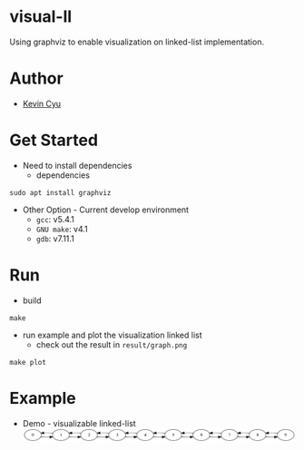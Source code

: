 # visual-ll
Using graphviz to enable visualization on linked-list implementation.

# Author
* [Kevin Cyu](https://github.com/kevinbird61)

# Get Started
* Need to install dependencies
    * dependencies
```
sudo apt install graphviz
```
* Other Option - Current develop environment
    * `gcc`: v5.4.1
    * `GNU make`: v4.1
    * `gdb`: v7.11.1

# Run
* build
```
make
```

* run example and plot the visualization linked list
    * check out the result in `result/graph.png`
```
make plot
```

# Example
* Demo - visualizable linked-list
![](./result/graph.png)